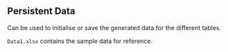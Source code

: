 ## Persistent Data

Can be used to initialise or save the generated data for the different tables.

`Data1.xlsx` contains the sample data for reference.
